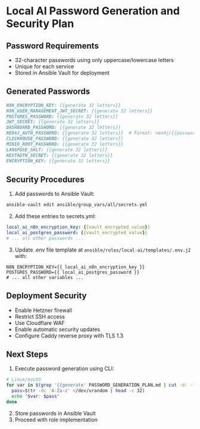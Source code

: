 # Local AI Password Generation and Security Plan

## Password Requirements
- 32-character passwords using only uppercase/lowercase letters
- Unique for each service
- Stored in Ansible Vault for deployment

## Generated Passwords
```markdown
N8N_ENCRYPTION_KEY: {{generate 32 letters}}
N8N_USER_MANAGEMENT_JWT_SECRET: {{generate 32 letters}}
POSTGRES_PASSWORD: {{generate 32 letters}}
JWT_SECRET: {{generate 32 letters}}
DASHBOARD_PASSWORD: {{generate 32 letters}}
NEO4J_AUTH_PASSWORD: {{generate 32 letters}}  # Format: neo4j/{{password}}
CLICKHOUSE_PASSWORD: {{generate 32 letters}}
MINIO_ROOT_PASSWORD: {{generate 32 letters}}
LANGFUSE_SALT: {{generate 32 letters}}
NEXTAUTH_SECRET: {{generate 32 letters}}
ENCRYPTION_KEY: {{generate 32 letters}}
```

## Security Procedures
1. Add passwords to Ansible Vault:
```bash
ansible-vault edit ansible/group_vars/all/secrets.yml
```

2. Add these entries to secrets.yml:
```yaml
local_ai_n8n_encryption_key: {{vault_encrypted_value}}
local_ai_postgres_password: {{vault_encrypted_value}}
# ... all other passwords ...
```

3. Update .env file template at `ansible/roles/local-ai/templates/.env.j2` with:
```jinja
N8N_ENCRYPTION_KEY={{ local_ai_n8n_encryption_key }}
POSTGRES_PASSWORD={{ local_ai_postgres_password }}
# ... all other variables ...
```

## Deployment Security
- Enable Hetzner firewall
- Restrict SSH access
- Use Cloudflare WAF
- Enable automatic security updates
- Configure Caddy reverse proxy with TLS 1.3

## Next Steps
1. Execute password generation using CLI:
```bash
# Linux/macOS
for var in $(grep '{{generate' PASSWORD_GENERATION_PLAN.md | cut -d: -f1); do
  pass=$(tr -dc 'A-Za-z' </dev/urandom | head -c 32)
  echo "$var: $pass"
done
```

2. Store passwords in Ansible Vault
3. Proceed with role implementation